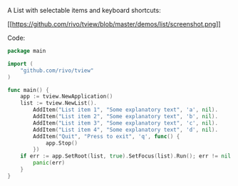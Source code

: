 A List with selectable items and keyboard shortcuts:

[[https://github.com/rivo/tview/blob/master/demos/list/screenshot.png]]

Code:

```go
package main

import (
	"github.com/rivo/tview"
)

func main() {
	app := tview.NewApplication()
	list := tview.NewList().
		AddItem("List item 1", "Some explanatory text", 'a', nil).
		AddItem("List item 2", "Some explanatory text", 'b', nil).
		AddItem("List item 3", "Some explanatory text", 'c', nil).
		AddItem("List item 4", "Some explanatory text", 'd', nil).
		AddItem("Quit", "Press to exit", 'q', func() {
			app.Stop()
		})
	if err := app.SetRoot(list, true).SetFocus(list).Run(); err != nil {
		panic(err)
	}
}
```